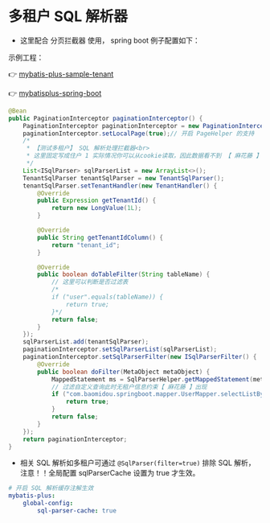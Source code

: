 # 多租户 SQL 解析器

- 这里配合 分页拦截器 使用， spring boot 例子配置如下：

示例工程：

👉 [mybatis-plus-sample-tenant](https://gitee.com/baomidou/mybatis-plus-samples/tree/master/mybatis-plus-sample-tenant)

👉 [mybatisplus-spring-boot](https://git.oschina.net/baomidou/mybatisplus-spring-boot)


``` java
@Bean
public PaginationInterceptor paginationInterceptor() {
    PaginationInterceptor paginationInterceptor = new PaginationInterceptor();
    paginationInterceptor.setLocalPage(true);// 开启 PageHelper 的支持
    /*
     * 【测试多租户】 SQL 解析处理拦截器<br>
     * 这里固定写成住户 1 实际情况你可以从cookie读取，因此数据看不到 【 麻花藤 】 这条记录（ 注意观察 SQL ）<br>
     */
    List<ISqlParser> sqlParserList = new ArrayList<>();
    TenantSqlParser tenantSqlParser = new TenantSqlParser();
    tenantSqlParser.setTenantHandler(new TenantHandler() {
        @Override
        public Expression getTenantId() {
            return new LongValue(1L);
        }

        @Override
        public String getTenantIdColumn() {
            return "tenant_id";
        }

        @Override
        public boolean doTableFilter(String tableName) {
            // 这里可以判断是否过滤表
            /*
            if ("user".equals(tableName)) {
                return true;
            }*/
            return false;
        }
    });
    sqlParserList.add(tenantSqlParser);
    paginationInterceptor.setSqlParserList(sqlParserList);
    paginationInterceptor.setSqlParserFilter(new ISqlParserFilter() {
        @Override
        public boolean doFilter(MetaObject metaObject) {
            MappedStatement ms = SqlParserHelper.getMappedStatement(metaObject);
            // 过滤自定义查询此时无租户信息约束【 麻花藤 】出现
            if ("com.baomidou.springboot.mapper.UserMapper.selectListBySQL".equals(ms.getId())) {
                return true;
            }
            return false;
        }
    });
    return paginationInterceptor;
}
```

- 相关 SQL 解析如多租户可通过 `@SqlParser(filter=true)` 排除 SQL 解析，注意！！全局配置 sqlParserCache 设置为 true 才生效。
```yaml
# 开启 SQL 解析缓存注解生效
mybatis-plus:
    global-config:
        sql-parser-cache: true
```


